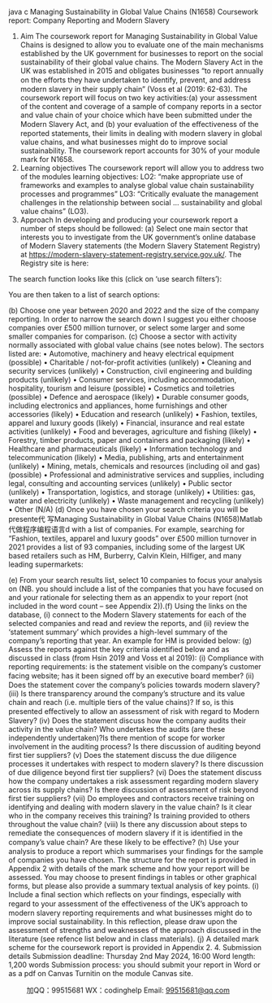java c
Managing Sustainability in Global Value Chains (N1658) 
Coursework report: Company Reporting and Modern Slavery 
1. Aim 
The coursework report   for Managing   Sustainability in Global   Value Chains is   designed   to allow   you   to   evaluate one of   the main mechanisms established by   the UK   government   for businesses   to report   on   the   social   sustainability   of   their   global   value chains.   The Modern Slavery   Act in   the UK   was established in   2015 and obligates businesses   “to report   annually   on   the eﬀorts   they have undertaken   to identify, prevent, and address modern   slavery   in their   supply   chain” (Voss   et   al (2019:   62-63).
The coursework report   will   focus   on   two key activities:(a)   your assessment of   the content and   coverage   of   a   sample   of   company reports   in   a   sector and   value   chain of   your   choice   which have been   submitted under   the Modern      Slavery   Act,   and
(b)   your   evaluation of   the eﬀectiveness of   the reported   statements,   their limits in   dealing   with modern   slavery in   global   value chains, and   what businesses might   do   to improve social   sustainability.
The coursework report accounts   for   30%   of   your module mark   for N1658.
2. Learning objectives 
The coursework report   will allow   you   to address   two   of   the modules learning   objectives:
LO2: “make appropriate use of   frameworks and   examples   to   analyse   global   value   chain   sustainability processes   and programmes”
LO3: “Critically evaluate   the management   challenges in   the relationship between   social …   sustainability and global   value   chains” (LO3).
3. Approach 
In developing and producing   your   coursework report a number   of   steps   should be   followed:
(a)   Select one main   sector   that interests   you   to investigate   from   the UK government’s
online database of Modern Slavery   statements (the Modern   Slavery   Statement Registry)   at https://modern-slavery-statement-registry.service.gov.uk/. The Registry   site is here:

The   search   function looks like   this (click on ‘use search   filters’):

You are   then   taken   to a   list   of   search   options:

(b) Choose one   year between   2020 and   2022 and   the   size   of   the   company reporting. In order   to narrow   the   search   down I   suggest   you   either choose companies   over £500 million   turnover,   or   select   some larger and   some   smaller   companies   for   comparison. 
(c) Choose a   sector   with activity normally associated   with   global   value   chains (see notes   below). The   sectors listed are:
• Automotive, machinery   and heavy   electrical equipment (possible)
• Charitable   / not-for-profit activities (unlikely)
• Cleaning   and   security   services (unlikely)
• Construction,   civil   engineering   and building products (unlikely)
•          Consumer   services, including   accommodation, hospitality,   tourism and leisure   (possible)
• Cosmetics and   toiletries (possible)
• Defence and aerospace (likely)
•          Durable   consumer   goods, including   electronics   and appliances, home   furnishings   and other   accessories (likely)
• Education and research (unlikely)
• Fashion,   textiles, apparel and luxury goods (likely)
• Financial, insurance and real estate activities (unlikely)
• Food and beverages, agriculture   and   fishing (likely)
• Forestry,   timber products, paper and containers   and packaging (likely)
• Healthcare and pharmaceuticals (likely)
• Information   technology   and   telecommunication (likely)
• Media, publishing, arts and entertainment (unlikely)
• Mining, metals,   chemicals and resources (including   oil and gas) (possible)
•          Professional and administrative   services and   supplies, including legal,   consulting   and accounting   services (unlikely)
• Public   sector (unlikely)
• Transportation, logistics, and   storage (unlikely)
• Utilities:   gas,   water and   electricity (unlikely)
• Waste management and recycling (unlikely)
•         Other (N/A)
(d) Once   you have chosen   your   search   criteria   you   will be presente代 写Managing Sustainability in Global Value Chains (N1658)Matlab
代做程序编程语言d   with a   list   of companies. For   example,   searching   for “Fashion,   textiles, apparel and luxury goods”   over £500 million   turnover in   2021 provides a list of   93   companies, including   some   of   the largest   UK based retailers   such   as HM, Burberry, Calvin Klein, Hilfiger, and many leading supermarkets:

(e) From   your   search results list,   select 10 companies   to   focus   your analysis on (NB.   you   should include a list of   the   companies   that   you have   focused   on   and   your rationale   for      selecting   them as an appendix   to   your report (not included   in   the   word   count   –   see Appendix   2)).(f) Using   the links on   the   database, (i)   connect   to   the Modern Slavery   statements   for each   of   the   selected   companies and read and review   the reports, and (ii) review   the ‘statement   summary’   which provides a high-level   summary of   the company’s reporting   that   year.   An   example   for HM is provided below:
(g)   Assess   the reports against   the key   criteria identified below and as   discussed in   class   (from Hsin 2019   and   Voss   et   al   2019):
(i) Compliance   with reporting requirements: is   the   statement   visible on   the
company’s customer   facing   website; has it been   signed oﬀ by   an   executive board   member?
(ii) Does   the   statement cover   the company’s policies   towards modern   slavery?(iii) Is   there   transparency around   the company’s   structure and its   value   chain   and   reach (i.e. multiple   tiers of   the   value chains)? If   so, is   this presented   eﬀectively   to      allow an assessment of   risk   with   regard   to Modern   Slavery?
(iv) Does   the   statement   discuss how   the   company audits   their activity in   the   value   chain?   Who undertakes   the audits (are   these independently undertaken)?Is   there mention of   scope   for   worker involvement in   the auditing process? Is   there   discussion   of   auditing beyond   first   tier   suppliers? 
(v) Does   the   statement   discuss   the due   diligence processes it undertakes   with respect   to modern   slavery? Is   there   discussion of   due diligence beyond   first   tier   suppliers?
(vi) Does   the   statement   discuss how   the   company undertakes a risk assessment   regarding modern   slavery across its   supply chains? Is   there   discussion of assessment   of risk beyond   first   tier   suppliers?
(vii) Do   employees and   contractors receive   training   on identifying and dealing   with   modern   slavery in   the   value chain? Is it   clear   who in   the company   receives   this training? Is   training provided   to   others   throughout   the   value chain?
(viii) Is   there any discussion about   steps   to remediate   the   consequences   of modern   slavery if   it is identified   in   the company’s   value   chain?   Are   these likely   to   be eﬀective?
(h) Use   your analysis   to produce a report   which   summarises   your   findings   for   the   sample of   companies   you have chosen.   The   structure   for   the report is provided in   Appendix   2   with   details of   the mark   scheme and how   your report   will be assessed.   You may   choose   to present   findings in   tables or   other   graphical   forms, but please also provide a   summary   textual analysis   of   key points. 
(i) Include a   final   section   which reflects on   your   findings,   especially   with regard   to   your assessment of   the   eﬀectiveness   of   the UK’s approach   to modern   slavery reporting requirements and   what businesses might do   to improve   social   sustainability. In   this reflection, please draw upon   the assessment of   strengths and   weaknesses   of   the   approach   discussed in   the literature (see refence list below   and in class materials). 
(j)   A   detailed mark   scheme   for   the coursework report is provided in   Appendix   2.
4. Submission details 
Submission deadline:   Thursday   2nd   May   2024, 16:00
Word length: 1,200   words
Submission process:   you   should   submit   your report in   Word or as a pdf   on   Canvas   Turnitin   on   the module Canvas   site.





         
加QQ：99515681  WX：codinghelp  Email: 99515681@qq.com
